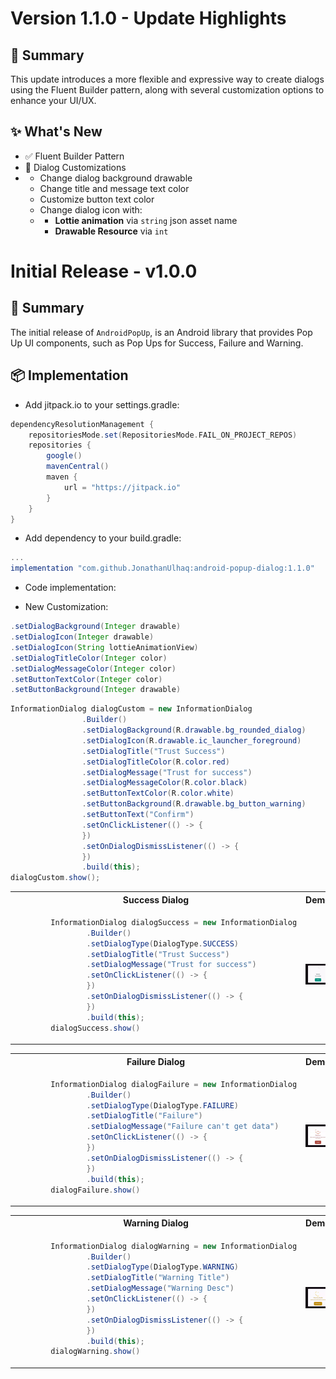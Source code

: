 # Version 1.1.0 - Update Highlights

## 🔰 Summary

This update introduces a more flexible and expressive way to create dialogs using the Fluent Builder pattern, along with several customization options to enhance your UI/UX.

## ✨ What's New
- ✅ Fluent Builder Pattern
- 🎨 Dialog Customizations
- - Change dialog background drawable
  - Change title and message text color
  - Customize button text color
  - Change dialog icon with:
  - - **Lottie animation** via `string` json asset name
    - **Drawable Resource** via `int`

# Initial Release - v1.0.0

## 🔰 Summary
The initial release of `AndroidPopUp`, is an Android library that provides Pop Up UI components, such as Pop Ups for Success, Failure and Warning.

## 📦 Implementation
- Add jitpack.io to your settings.gradle:
```groovy
dependencyResolutionManagement {
    repositoriesMode.set(RepositoriesMode.FAIL_ON_PROJECT_REPOS)
    repositories {
        google()
        mavenCentral()
        maven {
            url = "https://jitpack.io"
        }
    }
}
```
- Add dependency to your build.gradle:
```groovy
...
implementation "com.github.JonathanUlhaq:android-popup-dialog:1.1.0"
```

- Code implementation:

- New Customization:
```java
.setDialogBackground(Integer drawable)
.setDialogIcon(Integer drawable)
.setDialogIcon(String lottieAnimationView)
.setDialogTitleColor(Integer color)
.setDialogMessageColor(Integer color)
.setButtonTextColor(Integer color)
.setButtonBackground(Integer drawable)
```
```java
InformationDialog dialogCustom = new InformationDialog
                .Builder()
                .setDialogBackground(R.drawable.bg_rounded_dialog)
                .setDialogIcon(R.drawable.ic_launcher_foreground)
                .setDialogTitle("Trust Success")
                .setDialogTitleColor(R.color.red)
                .setDialogMessage("Trust for success")
                .setDialogMessageColor(R.color.black)
                .setButtonTextColor(R.color.white)
                .setButtonBackground(R.drawable.bg_button_warning)
                .setButtonText("Confirm")
                .setOnClickListener(() -> {
                })
                .setOnDialogDismissListener(() -> {
                })
                .build(this);
dialogCustom.show();
```

<table>
<tr>
<th> Success Dialog </th>
<th> Demo </th>
</tr>
<tr>
<td>

```java
        InformationDialog dialogSuccess = new InformationDialog
                .Builder()
                .setDialogType(DialogType.SUCCESS)
                .setDialogTitle("Trust Success")
                .setDialogMessage("Trust for success")
                .setOnClickListener(() -> {
                })
                .setOnDialogDismissListener(() -> {
                })
                .build(this);
        dialogSuccess.show()
```
</td>
<td>
<img src="https://github.com/JonathanUlhaq/android-popup-dialog/raw/main/Demo%20Success%20Dialog.gif" width="300"/>
</td>
</tr>
</table>

<table>
<tr>
<th>  Failure Dialog </th>
<th> Demo </th>
</tr>
<tr>
<td>

```java
        InformationDialog dialogFailure = new InformationDialog
                .Builder()
                .setDialogType(DialogType.FAILURE)
                .setDialogTitle("Failure")
                .setDialogMessage("Failure can't get data")
                .setOnClickListener(() -> {
                })
                .setOnDialogDismissListener(() -> {
                })
                .build(this);
        dialogFailure.show()
```
</td>
<td>
<img src="https://github.com/JonathanUlhaq/android-popup-dialog/raw/main/Demo%20Failure%20Dialog.gif" width="300"/>
</td>
</tr>
</table>

<table>
<tr>
<th> Warning Dialog </th>
<th> Demo </th>
</tr>
<tr>
<td>

```java
        InformationDialog dialogWarning = new InformationDialog
                .Builder()
                .setDialogType(DialogType.WARNING)
                .setDialogTitle("Warning Title")
                .setDialogMessage("Warning Desc")
                .setOnClickListener(() -> {
                })
                .setOnDialogDismissListener(() -> {
                })
                .build(this);
        dialogWarning.show()
```
</td>
<td>
<img src="https://github.com/JonathanUlhaq/android-popup-dialog/raw/main/Demo%20Warning.gif" width="300"/>
</td>
</tr>
</table>
